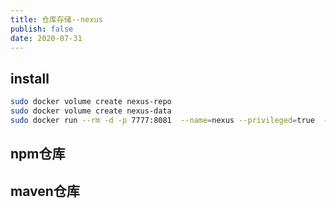 ```yaml
---
title: 仓库存储--nexus
publish: false
date: 2020-07-31
---
```


## install 

```sh
sudo docker volume create nexus-repo
sudo docker volume create nexus-data
sudo docker run --rm -d -p 7777:8081  --name=nexus --privileged=true  -v nexus-data:/nexus-data sonatype/nexus3:latest
```

## npm仓库

## maven仓库

